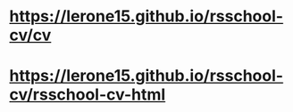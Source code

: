 # https://lerone15.github.io/rsschool-cv/cv
# https://lerone15.github.io/rsschool-cv/rsschool-cv-html
